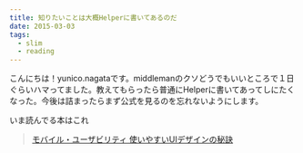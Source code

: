 ```yaml
---
title: 知りたいことは大概Helperに書いてあるのだ
date: 2015-03-03
tags:
  - slim
  - reading
---
```


こんにちは！yunico.nagataです。middlemanのクソどうでもいいところで１日ぐらいハマってました。教えてもらったら普通にHelperに書いてあってしにたくなった。今後は詰まったらまず公式を見るのを忘れないようにします。

いま読んでる本はこれ

> [モバイル・ユーザビリティ 使いやすいUIデザインの秘訣](http://www.amazon.co.jp/%E3%83%A2%E3%83%90%E3%82%A4%E3%83%AB%E3%83%BB%E3%83%A6%E3%83%BC%E3%82%B6%E3%83%93%E3%83%AA%E3%83%86%E3%82%A3-%E4%BD%BF%E3%81%84%E3%82%84%E3%81%99%E3%81%84UI%E3%83%87%E3%82%B6%E3%82%A4%E3%83%B3%E3%81%AE%E7%A7%98%E8%A8%A3-Jakob-Nielsen/dp/4798133450)